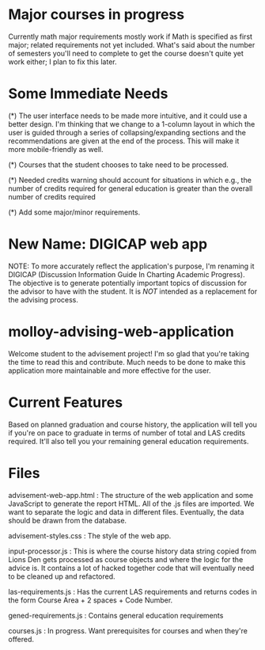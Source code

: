 Major courses in progress
=========================
Currently math major requirements mostly work if Math is specified as first major; related requirements not yet included.
What's said about the number of semesters you'll need to complete to get the course doesn't quite yet work either; I plan to fix this later.

Some Immediate Needs
=====
(*) The user interface needs to be made more intuitive, and it could use a better design.  I'm thinking that we change to a 1-column layout in which the user is guided through a series of collapsing/expanding sections and the recommendations are given at the end of the process.  This will make it more mobile-friendly as well.

(*) Courses that the student chooses to take need to be processed.

(*) Needed credits warning should account for situations in which e.g., the number of credits required for general education is greater than the overall number of credits required

(*) Add some major/minor requirements.

New Name: DIGICAP web app
=========================
NOTE: To more accurately reflect the application's purpose, I'm renaming it DIGICAP (Discussion Information Guide In Charting Academic Progress).  The objective is to generate potentially important topics of discussion for the advisor to have with the student.  It is *NOT* intended as a replacement for the advising process.


molloy-advising-web-application
===============================

Welcome student to the advisement project!  I'm so glad that you're taking the time to read this and contribute.  Much needs to be done to make this application more maintainable and more effective for the user.

Current Features
=====
Based on planned graduation and course history, the application will tell you if you're on pace to graduate in terms of number of total and LAS credits required.  It'll also tell you your remaining general education requirements.


Files
=====

advisement-web-app.html : The structure of the web application and some JavaScript to generate the report HTML.  All of the .js files are imported.  We want to separate the logic and data in different files.  Eventually, the data should be drawn from the database.

advisement-styles.css : The style of the web app.

input-processor.js : This is where the course history data string copied from Lions Den gets processed as course objects and where the logic for the advice is.  It contains a lot of hacked together code that will eventually need to be cleaned up and refactored.

las-requirements.js : Has the current LAS requirements and returns codes in the form Course Area + 2 spaces + Code Number.

gened-requirements.js : Contains general education requirements

courses.js : In progress.  Want prerequisites for courses and when they're offered.

